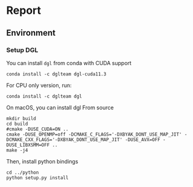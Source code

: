 # Report


## Environment

### Setup DGL

You can install `dgl` from conda with CUDA support

```shell
conda install -c dglteam dgl-cuda11.3
```

For CPU only version, run:

```shell
conda install -c dglteam dgl
```

On macOS, you can install dgl From source

```shell
mkdir build
cd build
#cmake -DUSE_CUDA=ON ..
cmake -DUSE_OPENMP=off -DCMAKE_C_FLAGS='-DXBYAK_DONT_USE_MAP_JIT' -DCMAKE_CXX_FLAGS='-DXBYAK_DONT_USE_MAP_JIT' -DUSE_AVX=OFF -DUSE_LIBXSMM=OFF ..
make -j4
```

Then, install python bindings

```shell
cd ../python
python setup.py install
```
